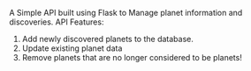A Simple API built using Flask to Manage planet information and discoveries.
API Features:
1. Add newly discovered planets to the database.
2. Update existing planet data
3. Remove planets that are no longer considered to be planets!
